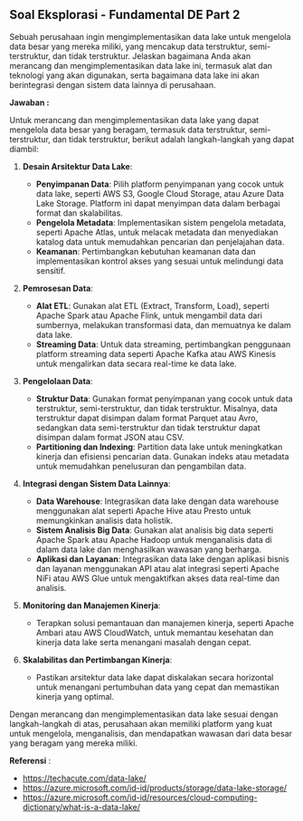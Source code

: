## Soal Eksplorasi - Fundamental DE Part 2

Sebuah perusahaan ingin mengimplementasikan data lake untuk mengelola data besar yang mereka miliki, yang mencakup data terstruktur, semi-terstruktur, dan tidak terstruktur. Jelaskan bagaimana Anda akan merancang dan mengimplementasikan data lake ini, termasuk alat dan teknologi yang akan digunakan, serta bagaimana data lake ini akan berintegrasi dengan sistem data lainnya di perusahaan.

**Jawaban :**

Untuk merancang dan mengimplementasikan data lake yang dapat mengelola data besar yang beragam, termasuk data terstruktur, semi-terstruktur, dan tidak terstruktur, berikut adalah langkah-langkah yang dapat diambil:

1. **Desain Arsitektur Data Lake**:
    - **Penyimpanan Data**: Pilih platform penyimpanan yang cocok untuk data lake, seperti AWS S3, Google Cloud Storage, atau Azure Data Lake Storage. Platform ini dapat menyimpan data dalam berbagai format dan skalabilitas.
    - **Pengelola Metadata**: Implementasikan sistem pengelola metadata, seperti Apache Atlas, untuk melacak metadata dan menyediakan katalog data untuk memudahkan pencarian dan penjelajahan data.
    - **Keamanan**: Pertimbangkan kebutuhan keamanan data dan implementasikan kontrol akses yang sesuai untuk melindungi data sensitif.

2. **Pemrosesan Data**:
    - **Alat ETL**: Gunakan alat ETL (Extract, Transform, Load), seperti Apache Spark atau Apache Flink, untuk mengambil data dari sumbernya, melakukan transformasi data, dan memuatnya ke dalam data lake.
    - **Streaming Data**: Untuk data streaming, pertimbangkan penggunaan platform streaming data seperti Apache Kafka atau AWS Kinesis untuk mengalirkan data secara real-time ke data lake.

3. **Pengelolaan Data**:
    - **Struktur Data**: Gunakan format penyimpanan yang cocok untuk data terstruktur, semi-terstruktur, dan tidak terstruktur. Misalnya, data terstruktur dapat disimpan dalam format Parquet atau Avro, sedangkan data semi-terstruktur dan tidak terstruktur dapat disimpan dalam format JSON atau CSV.
    - **Partitioning dan Indexing**: Partition data lake untuk meningkatkan kinerja dan efisiensi pencarian data. Gunakan indeks atau metadata untuk memudahkan penelusuran dan pengambilan data.

4. **Integrasi dengan Sistem Data Lainnya**:
    - **Data Warehouse**: Integrasikan data lake dengan data warehouse menggunakan alat seperti Apache Hive atau Presto untuk memungkinkan analisis data holistik.
    - **Sistem Analisis Big Data**: Gunakan alat analisis big data seperti Apache Spark atau Apache Hadoop untuk menganalisis data di dalam data lake dan menghasilkan wawasan yang berharga.
    - **Aplikasi dan Layanan**: Integrasikan data lake dengan aplikasi bisnis dan layanan menggunakan API atau alat integrasi seperti Apache NiFi atau AWS Glue untuk mengaktifkan akses data real-time dan analisis.

5. **Monitoring dan Manajemen Kinerja**:
    - Terapkan solusi pemantauan dan manajemen kinerja, seperti Apache Ambari atau AWS CloudWatch, untuk memantau kesehatan dan kinerja data lake serta menangani masalah dengan cepat.

6. **Skalabilitas dan Pertimbangan Kinerja**:
    - Pastikan arsitektur data lake dapat diskalakan secara horizontal untuk menangani pertumbuhan data yang cepat dan memastikan kinerja yang optimal.

Dengan merancang dan mengimplementasikan data lake sesuai dengan langkah-langkah di atas, perusahaan akan memiliki platform yang kuat untuk mengelola, menganalisis, dan mendapatkan wawasan dari data besar yang beragam yang mereka miliki.

**Referensi** :
- https://techacute.com/data-lake/
- https://azure.microsoft.com/id-id/products/storage/data-lake-storage/
- https://azure.microsoft.com/id-id/resources/cloud-computing-dictionary/what-is-a-data-lake/